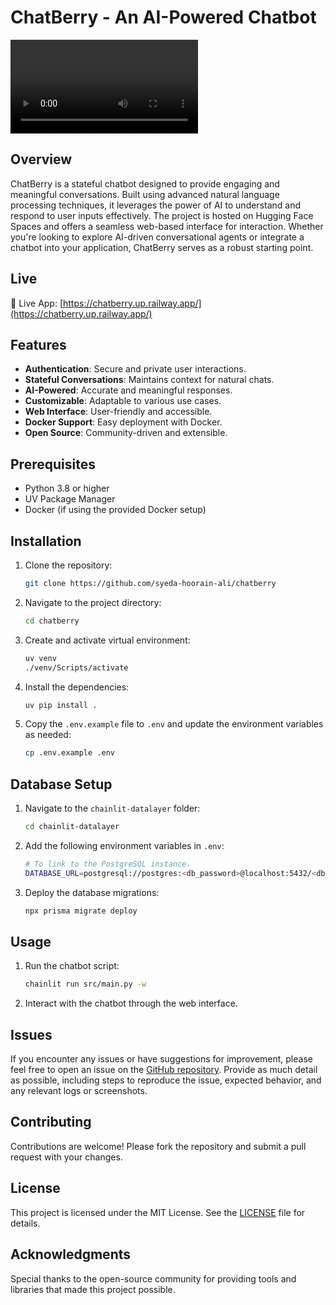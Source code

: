 # ChatBerry - An AI-Powered Chatbot

<video>
    <source src="/demo.mp4" />
</video>

## Overview
ChatBerry is a stateful chatbot designed to provide engaging and meaningful conversations. Built using advanced natural language processing techniques, it leverages the power of AI to understand and respond to user inputs effectively. The project is hosted on Hugging Face Spaces and offers a seamless web-based interface for interaction. Whether you're looking to explore AI-driven conversational agents or integrate a chatbot into your application, ChatBerry serves as a robust starting point.

## Live
🔹 Live App: [https://chatberry.up.railway.app/](https://chatberry.up.railway.app/)


## Features
- **Authentication**: Secure and private user interactions.
- **Stateful Conversations**: Maintains context for natural chats.
- **AI-Powered**: Accurate and meaningful responses.
- **Customizable**: Adaptable to various use cases.
- **Web Interface**: User-friendly and accessible.
- **Docker Support**: Easy deployment with Docker.
- **Open Source**: Community-driven and extensible.


## Prerequisites

- Python 3.8 or higher
- UV Package Manager
- Docker (if using the provided Docker setup)


## Installation

1. Clone the repository:
    ```bash
    git clone https://github.com/syeda-hoorain-ali/chatberry
    ```

2. Navigate to the project directory:
    ```bash
    cd chatberry
    ```

3. Create and activate virtual environment:
    ```bash
    uv venv
    ./venv/Scripts/activate
    ```

4. Install the dependencies:
    ```bash
    uv pip install .
    ```

5. Copy the `.env.example` file to `.env` and update the environment variables as needed:
    ```bash
    cp .env.example .env
    ```

## Database Setup

1. Navigate to the `chainlit-datalayer` folder:
    ```bash
    cd chainlit-datalayer
    ```

2. Add the following environment variables in `.env`:
    ```bash
    # To link to the PostgreSQL instance.
    DATABASE_URL=postgresql://postgres:<db_password>@localhost:5432/<db_name>
    ```
    
3. Deploy the database migrations:
    ```bash
    npx prisma migrate deploy
    ```

## Usage

1. Run the chatbot script:
    ```bash
    chainlit run src/main.py -w
    ```
2. Interact with the chatbot through the web interface.


## Issues
If you encounter any issues or have suggestions for improvement, please feel free to open an issue on the [GitHub repository](https://github.com/syeda-hoorain-ali/chatberry/issues). Provide as much detail as possible, including steps to reproduce the issue, expected behavior, and any relevant logs or screenshots.

## Contributing
Contributions are welcome! Please fork the repository and submit a pull request with your changes.

## License
This project is licensed under the MIT License. See the [LICENSE](LICENSE) file for details.

## Acknowledgments
Special thanks to the open-source community for providing tools and libraries that made this project possible.
